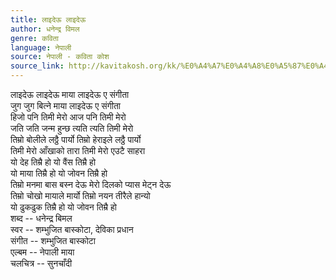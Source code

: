 ```yaml
---
title: लाइदेऊ लाइदेऊ
author: धनेन्द्र विमल
genre: कविता
language: नेपाली
source: नेपाली - कविता कोश
source_link: http://kavitakosh.org/kk/%E0%A4%A7%E0%A4%A8%E0%A5%87%E0%A4%A8%E0%A5%8D%E0%A4%A6%E0%A5%8D%E0%A4%B0_%E0%A4%B5%E0%A4%BF%E0%A4%AE%E0%A4%B2
---
```


लाइदेऊ लाइदेऊ माया लाइदेऊ ए संगीता  
जुग जुग बित्ने माया लाइदेऊ ए संगीता  
हिजो पनि तिमी मेरो आज पनि तिमी मेरो  
जति जति जन्म हुन्छ त्यति त्यति तिमी मेरो  
तिम्रो बोलीले लठ्ठै पार्यो तिम्रो हेराइले लठ्ठै पार्यो  
तिमी मेरो आँखाको तारा तिमी मेरो एउटै साहरा  
यो देह तिम्रै हो यो वैंस तिम्रै हो  
यो माया तिम्रै हो यो जोवन तिम्रै हो  
तिम्रो मनमा बास बस्न देऊ मेरो दिलको प्यास मेट्न देऊ  
तिम्रो चोखो मायाले मार्यो तिम्रो नयन तीरैले हान्यो  
यो ढुकढुक तिम्रै हो यो जोवन तिम्रै हो  
शब्द -- धनेन्द्र बिमल  
स्वर -- शम्भुजित बास्कोटा, देविका प्रधान  
संगीत -- शम्भुजित बास्कोटा  
एल्बम -- नेपाली माया  
चलचित्र -- सुनचाँदी
